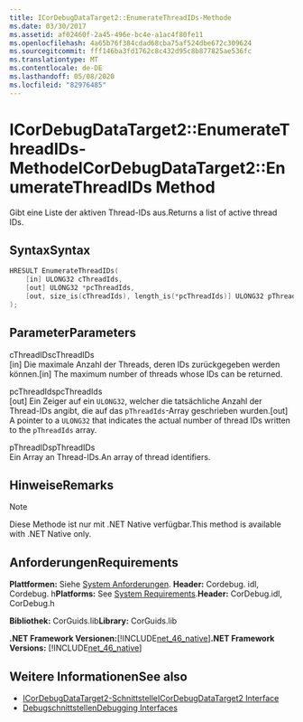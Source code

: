 ```yaml
---
title: ICorDebugDataTarget2::EnumerateThreadIDs-Methode
ms.date: 03/30/2017
ms.assetid: af02460f-2a45-496e-bc4e-a1ac4f80fe11
ms.openlocfilehash: 4a65b76f384cdad68cba75af524dbe672c309624
ms.sourcegitcommit: fff146ba3fd1762c8c432d95c8b877825ae536fc
ms.translationtype: MT
ms.contentlocale: de-DE
ms.lasthandoff: 05/08/2020
ms.locfileid: "82976485"
---
```

# <a name="icordebugdatatarget2enumeratethreadids-method"></a><span data-ttu-id="ae93c-102">ICorDebugDataTarget2::EnumerateThreadIDs-Methode</span><span class="sxs-lookup"><span data-stu-id="ae93c-102">ICorDebugDataTarget2::EnumerateThreadIDs Method</span></span>
<span data-ttu-id="ae93c-103">Gibt eine Liste der aktiven Thread-IDs aus.</span><span class="sxs-lookup"><span data-stu-id="ae93c-103">Returns a list of active thread IDs.</span></span>  
  
## <a name="syntax"></a><span data-ttu-id="ae93c-104">Syntax</span><span class="sxs-lookup"><span data-stu-id="ae93c-104">Syntax</span></span>  
  
```cpp  
HRESULT EnumerateThreadIDs(  
    [in] ULONG32 cThreadIds,
    [out] ULONG32 *pcThreadIds,
    [out, size_is(cThreadIds), length_is(*pcThreadIds)] ULONG32 pThreadIds[]  
);  
```  
  
## <a name="parameters"></a><span data-ttu-id="ae93c-105">Parameter</span><span class="sxs-lookup"><span data-stu-id="ae93c-105">Parameters</span></span>  
 <span data-ttu-id="ae93c-106">cThreadIDs</span><span class="sxs-lookup"><span data-stu-id="ae93c-106">cThreadIDs</span></span>  
 <span data-ttu-id="ae93c-107">[in] Die maximale Anzahl der Threads, deren IDs zurückgegeben werden können.</span><span class="sxs-lookup"><span data-stu-id="ae93c-107">[in] The maximum number of threads whose IDs can be returned.</span></span>  
  
 <span data-ttu-id="ae93c-108">pcThreadIds</span><span class="sxs-lookup"><span data-stu-id="ae93c-108">pcThreadIds</span></span>  
 <span data-ttu-id="ae93c-109">[out] Ein Zeiger auf ein `ULONG32`, welcher die tatsächliche Anzahl der Thread-IDs angibt, die auf das `pThreadIds`-Array geschrieben wurden.</span><span class="sxs-lookup"><span data-stu-id="ae93c-109">[out] A pointer to a `ULONG32` that indicates the actual number of thread IDs written to the `pThreadIds` array.</span></span>  
  
 <span data-ttu-id="ae93c-110">pThreadIDs</span><span class="sxs-lookup"><span data-stu-id="ae93c-110">pThreadIDs</span></span>  
 <span data-ttu-id="ae93c-111">Ein Array an Thread-IDs.</span><span class="sxs-lookup"><span data-stu-id="ae93c-111">An array of thread identifiers.</span></span>  
  
## <a name="remarks"></a><span data-ttu-id="ae93c-112">Hinweise</span><span class="sxs-lookup"><span data-stu-id="ae93c-112">Remarks</span></span>  
  
> [!NOTE]
> <span data-ttu-id="ae93c-113">Diese Methode ist nur mit .NET Native verfügbar.</span><span class="sxs-lookup"><span data-stu-id="ae93c-113">This method is available with .NET Native only.</span></span>  
  
## <a name="requirements"></a><span data-ttu-id="ae93c-114">Anforderungen</span><span class="sxs-lookup"><span data-stu-id="ae93c-114">Requirements</span></span>  
 <span data-ttu-id="ae93c-115">**Plattformen:** Siehe [System Anforderungen](../../get-started/system-requirements.md). **Header:** Cordebug. idl, Cordebug. h</span><span class="sxs-lookup"><span data-stu-id="ae93c-115">**Platforms:** See [System Requirements](../../get-started/system-requirements.md).**Header:** CorDebug.idl, CorDebug.h</span></span>  
  
 <span data-ttu-id="ae93c-116">**Bibliothek:** CorGuids.lib</span><span class="sxs-lookup"><span data-stu-id="ae93c-116">**Library:** CorGuids.lib</span></span>  
  
 <span data-ttu-id="ae93c-117">**.NET Framework Versionen:**[!INCLUDE[net_46_native](../../../../includes/net-46-native-md.md)]</span><span class="sxs-lookup"><span data-stu-id="ae93c-117">**.NET Framework Versions:** [!INCLUDE[net_46_native](../../../../includes/net-46-native-md.md)]</span></span>  
  
## <a name="see-also"></a><span data-ttu-id="ae93c-118">Weitere Informationen</span><span class="sxs-lookup"><span data-stu-id="ae93c-118">See also</span></span>

- [<span data-ttu-id="ae93c-119">ICorDebugDataTarget2-Schnittstelle</span><span class="sxs-lookup"><span data-stu-id="ae93c-119">ICorDebugDataTarget2 Interface</span></span>](icordebugdatatarget2-interface.md)
- [<span data-ttu-id="ae93c-120">Debugschnittstellen</span><span class="sxs-lookup"><span data-stu-id="ae93c-120">Debugging Interfaces</span></span>](debugging-interfaces.md)
